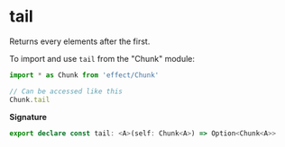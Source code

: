 # tail

Returns every elements after the first.

To import and use `tail` from the "Chunk" module:

```ts
import * as Chunk from 'effect/Chunk'

// Can be accessed like this
Chunk.tail
```

**Signature**

```ts
export declare const tail: <A>(self: Chunk<A>) => Option<Chunk<A>>
```
